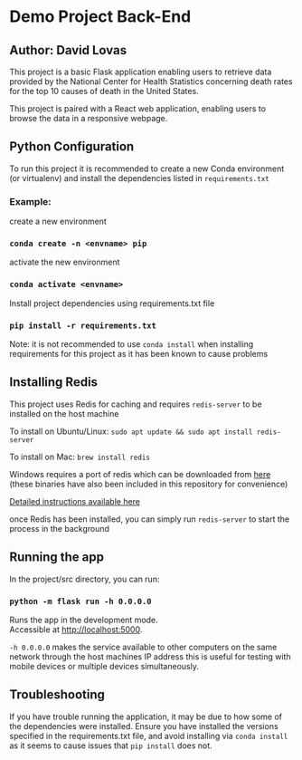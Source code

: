 
# Demo Project Back-End
## Author: David Lovas

This project is a basic Flask application enabling users to retrieve data provided by the National Center for Health Statistics concerning death rates for the top 10 causes of death in the United States.

This project is paired with a React web application, enabling users to browse the data in a responsive webpage.

## Python Configuration

To run this project it is recommended to create a new Conda environment (or virtualenv) and install the dependencies listed in `requirements.txt`

### Example:

create a new environment

### `conda create -n <envname> pip`

activate the new environment

### `conda activate <envname>`

Install project dependencies using requirements.txt file

### `pip install -r requirements.txt`

Note: it is not recommended to use `conda install` when installing requirements for this project as it has been known to cause problems

## Installing Redis

This project uses Redis for caching and requires `redis-server` to be installed on the host machine

To install on Ubuntu/Linux:
`sudo apt update && sudo apt install redis-server`

To install on Mac:
`brew install redis`

Windows requires a port of redis which can be downloaded from [here](https://github.com/dmajkic/redis/downloads) (these binaries have also been included in this repository for convenience)

[Detailed instructions available here](https://redislabs.com/ebook/appendix-a/a-3-installing-on-windows/a-3-2-installing-redis-on-window/)

once Redis has been installed, you can simply run `redis-server` to start the process in the background

## Running the  app

In the project/src directory, you can run:

### `python -m flask run -h 0.0.0.0`

Runs the app in the development mode.<br />
Accessible at [http://localhost:5000](http://localhost:5000).

`-h 0.0.0.0` makes the service available to other computers on the same network through the host machines IP address
this is useful for testing with mobile devices or multiple devices simultaneously.

## Troubleshooting

If you have trouble running the application, it may be due to how some of the dependencies were installed.
Ensure you have installed the versions specified in the requirements.txt file, and avoid installing via `conda install` as it seems to cause issues that `pip install` does not. 